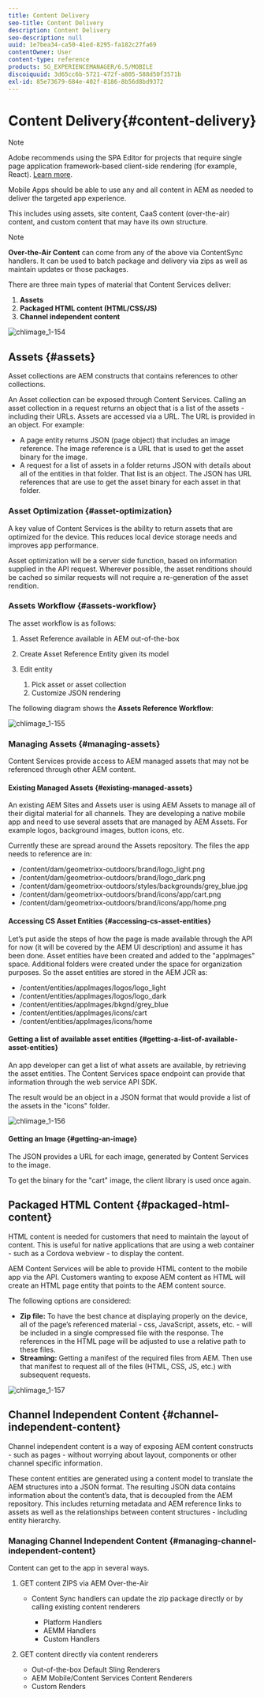 ```yaml
---
title: Content Delivery
seo-title: Content Delivery
description: Content Delivery
seo-description: null
uuid: 1e7bea34-ca50-41ed-8295-fa182c27fa69
contentOwner: User
content-type: reference
products: SG_EXPERIENCEMANAGER/6.5/MOBILE
discoiquuid: 3d65cc6b-5721-472f-a805-588d50f3571b
exl-id: 85e73679-684e-402f-8186-8b56d8bd9372
---
```

# Content Delivery{#content-delivery}

>[!NOTE]
>
>Adobe recommends using the SPA Editor for projects that require single page application framework-based client-side rendering (for example, React). [Learn more](/help/sites-developing/spa-overview.md).

Mobile Apps should be able to use any and all content in AEM as needed to deliver the targeted app experience.

This includes using assets, site content, CaaS content (over-the-air) content, and custom content that may have its own structure.

>[!NOTE]
>
>**Over-the-Air Content** can come from any of the above via ContentSync handlers. It can be used to batch package and delivery via zips as well as maintain updates or those packages.

There are three main types of material that Content Services deliver:

1. **Assets**
1. **Packaged HTML content (HTML/CSS/JS)**
1. **Channel independent content**

![chlimage_1-154](assets/chlimage_1-154.png)

## Assets {#assets}

Asset collections are AEM constructs that contains references to other collections.

An Asset collection can be exposed through Content Services. Calling an asset collection in a request returns an object that is a list of the assets - including their URLs. Assets are accessed via a URL. The URL is provided in an object. For example:

* A page entity returns JSON (page object) that includes an image reference. The image reference is a URL that is used to get the asset binary for the image.
* A request for a list of assets in a folder returns JSON with details about all of the entities in that folder. That list is an object. The JSON has URL references that are use to get the asset binary for each asset in that folder.

### Asset Optimization {#asset-optimization}

A key value of Content Services is the ability to return assets that are optimized for the device. This reduces local device storage needs and improves app performance.

Asset optimization will be a server side function, based on information supplied in the API request. Wherever possible, the asset renditions should be cached so similar requests will not require a re-generation of the asset rendition.

### Assets Workflow {#assets-workflow}

The asset workflow is as follows:

1. Asset Reference available in AEM out-of-the-box
1. Create Asset Reference Entity given its model
1. Edit entity

    1. Pick asset or asset collection
    1. Customize JSON rendering

The following diagram shows the **Assets Reference Workflow**:

![chlimage_1-155](assets/chlimage_1-155.png)

### Managing Assets {#managing-assets}

Content Services provide access to AEM managed assets that may not be referenced through other AEM content.

#### Existing Managed Assets {#existing-managed-assets}

An existing AEM Sites and Assets user is using AEM Assets to manage all of their digital material for all channels. They are developing a native mobile app and need to use several assets that are managed by AEM Assets. For example logos, background images, button icons, etc.

Currently these are spread around the Assets repository. The files the app needs to reference are in:

* /content/dam/geometrixx-outdoors/brand/logo_light.png
* /content/dam/geometrixx-outdoors/brand/logo_dark.png
* /content/dam/geometrixx-outdoors/styles/backgrounds/grey_blue.jpg
* /content/dam/geometrixx-outdoors/brand/icons/app/cart.png
* /content/dam/geometrixx-outdoors/brand/icons/app/home.png

#### Accessing CS Asset Entities {#accessing-cs-asset-entities}

Let’s put aside the steps of how the page is made available through the API for now (it will be covered by the AEM UI description) and assume it has been done. Asset entities have been created and added to the "appImages" space. Additional folders were created under the space for organization purposes. So the asset entities are stored in the AEM JCR as:

* /content/entities/appImages/logos/logo_light
* /content/entities/appImages/logos/logo_dark
* /content/entities/appImages/bkgnd/grey_blue
* /content/entities/appImages/icons/cart
* /content/entities/appImages/icons/home

#### Getting a list of available asset entities {#getting-a-list-of-available-asset-entities}

An app developer can get a list of what assets are available, by retrieving the asset entities. The Content Services space endpoint can provide that information through the web service API SDK.

The result would be an object in a JSON format that would provide a list of the assets in the "icons" folder.

![chlimage_1-156](assets/chlimage_1-156.png)

#### Getting an Image {#getting-an-image}

The JSON provides a URL for each image, generated by Content Services to the image.

To get the binary for the "cart" image, the client library is used once again.

## Packaged HTML Content {#packaged-html-content}

HTML content is needed for customers that need to maintain the layout of content. This is useful for native applications that are using a web container - such as a Cordova webview - to display the content.

AEM Content Services will be able to provide HTML content to the mobile app via the API. Customers wanting to expose AEM content as HTML will create an HTML page entity that points to the AEM content source.

The following options are considered:

* **Zip file:** To have the best chance at displaying properly on the device, all of the page’s referenced material - css, JavaScript, assets, etc. - will be included in a single compressed file with the response. The references in the HTML page will be adjusted to use a relative path to these files.
* **Streaming:** Getting a manifest of the required files from AEM. Then use that manifest to request all of the files (HTML, CSS, JS, etc.) with subsequent requests.

![chlimage_1-157](assets/chlimage_1-157.png)

## Channel Independent Content {#channel-independent-content}

Channel independent content is a way of exposing AEM content constructs - such as pages - without worrying about layout, components or other channel specific information.

These content entities are generated using a content model to translate the AEM structures into a JSON format. The resulting JSON data contains information about the content’s data, that is decoupled from the AEM repository. This includes returning metadata and AEM reference links to assets as well as the relationships between content structures - including entity hierarchy.

### Managing Channel Independent Content {#managing-channel-independent-content}

Content can get to the app in several ways.

1. GET content ZIPS via AEM Over-the-Air

    * Content Sync handlers can update the zip package directly or by calling existing content renderers

        * Platform Handlers
        * AEMM Handlers
        * Custom Handlers

1. GET content directly via content renderers

    * Out-of-the-box Default Sling Renderers
    * AEM Mobile/Content Services Content Renderers
    * Custom Renders
